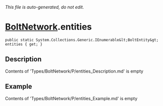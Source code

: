 *This file is auto-generated, do not edit.*

# [BoltNetwork](Types/BoltNetwork.md).entities
`public static System.Collections.Generic.IEnumerable&lt;BoltEntity&gt; entities { get; }`
## Description
Contents of 'Types/BoltNetwork/P/entities_Description.md' is empty
## Example
Contents of 'Types/BoltNetwork/P/entities_Example.md' is empty
